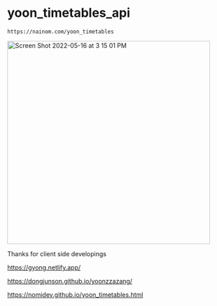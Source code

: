 # yoon_timetables_api


```
https://nainom.com/yoon_timetables
```

<img width="463" alt="Screen Shot 2022-05-16 at 3 15 01 PM" src="https://user-images.githubusercontent.com/3889468/168530459-df1e0970-2105-4795-8a90-7c8991170b7c.png">


Thanks for client side developings

https://gyong.netlify.app/

https://dongjunson.github.io/yoonzzazang/

https://nomidev.github.io/yoon_timetables.html

